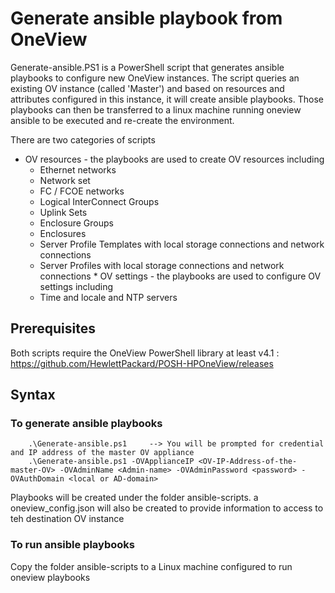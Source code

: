 # Generate ansible playbook from OneView

Generate-ansible.PS1 is a PowerShell script that generates ansible playbooks to configure new OneView instances. The script queries an existing OV instance (called 'Master') and based on resources and attributes configured in this instance, it will create ansible playbooks. Those playbooks can then be transferred to a linux machine running oneview ansible to be executed and re-create the environment. 

There are two categories of scripts
   * OV resources - the playbooks are used to create OV resources including
        * Ethernet networks
        * Network set
        * FC / FCOE networks
        * Logical InterConnect Groups
        * Uplink Sets
        * Enclosure Groups
        * Enclosures
        * Server Profile Templates with local storage connections and network connections
        * Server Profiles with local storage connections and network connections
    * OV settings - the playbooks are used to configure OV settings including  
        * Time and locale and NTP servers



## Prerequisites
Both scripts require the OneView PowerShell library at least v4.1 : https://github.com/HewlettPackard/POSH-HPOneView/releases


## Syntax

### To generate ansible playbooks

```
    .\Generate-ansible.ps1     --> You will be prompted for credential and IP address of the master OV appliance
    .\Generate-ansible.ps1 -OVApplianceIP <OV-IP-Address-of-the-master-OV> -OVAdminName <Admin-name> -OVAdminPassword <password> -OVAuthDomain <local or AD-domain>

```
Playbooks will be created under the folder ansible-scripts. a oneview_config.json will also be created to provide information to access to teh destination OV instance

### To run ansible playbooks
Copy the folder ansible-scripts to a Linux machine configured to run oneview playbooks
